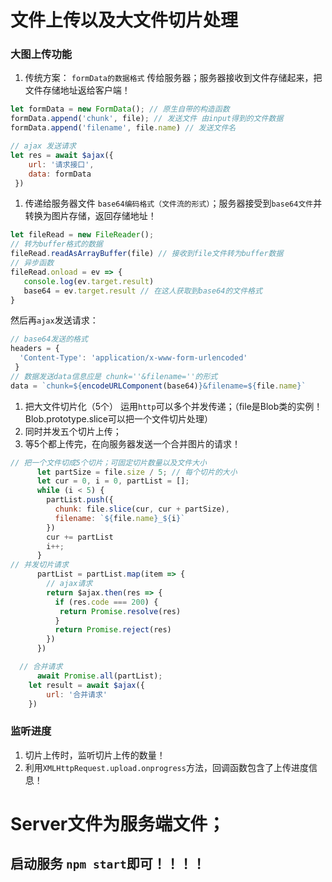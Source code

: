 #  文件上传以及大文件切片处理

###  大图上传功能

1. 传统方案： `formData的数据格式` 传给服务器；服务器接收到文件存储起来，把文件存储地址返给客户端！

```js
let formData = new FormData(); // 原生自带的构造函数
formData.append('chunk', file); // 发送文件 由input得到的文件数据
formData.append('filename', file.name) // 发送文件名

// ajax 发送请求 
let res = await $ajax({
    url: '请求接口',
    data: formData
 })
```

1. 传递给服务器文件 `base64编码格式（文件流的形式）`；服务器接受到`base64文件`并转换为图片存储，返回存储地址！

```js
let fileRead = new FileReader();
// 转为buffer格式的数据
fileRead.readAsArrayBuffer(file) // 接收到file文件转为buffer数据
// 异步函数
fileRead.onload = ev => { 
   console.log(ev.target.result)
   base64 = ev.target.result // 在这人获取到base64的文件格式
}
```

然后再`ajax`发送请求：

```js
// base64发送的格式
headers = {
  'Content-Type': 'application/x-www-form-urlencoded'
 }
// 数据发送data信息应是 chunk=''&filename=''的形式
data = `chunk=${encodeURLComponent(base64)}&filename=${file.name}`
```

1. 把大文件切片化（5个） 运用`http`可以多个并发传递；（file是Blob类的实例！ Blob.prototype.slice可以把一个文件切片处理）
2. 同时并发五个切片上传；
3. 等5个都上传完，在向服务器发送一个合并图片的请求！

```js
// 把一个文件切成5个切片；可固定切片数量以及文件大小
      let partSize = file.size / 5; // 每个切片的大小
      let cur = 0, i = 0, partList = [];
      while (i < 5) {
        partList.push({
          chunk: file.slice(cur, cur + partSize),
          filename: `${file.name}_${i}`
        })
        cur += partList
        i++;
      }
// 并发切片请求
      partList = partList.map(item => {
        // ajax请求
        return $ajax.then(res => {
          if (res.code === 200) {
           return Promise.resolve(res)
          }
          return Promise.reject(res)
        })
      })

  // 合并请求
      await Promise.all(partList);
	let result = await $ajax({
        url: '合并请求'
    })
```



###  监听进度

1. 切片上传时，监听切片上传的数量！
2. 利用`XMLHttpRequest.upload.onprogress`方法，回调函数包含了上传进度信息！



#  Server文件为服务端文件；

##  启动服务 `npm start`即可！！！！


